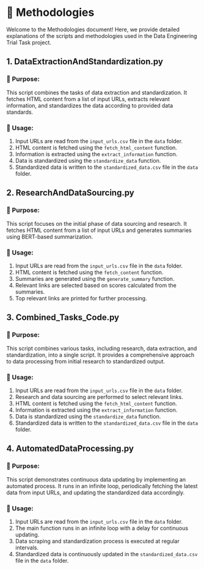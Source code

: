 # 📑 Methodologies

Welcome to the Methodologies document! Here, we provide detailed explanations of the scripts and methodologies used in the Data Engineering Trial Task project.

## 1. DataExtractionAndStandardization.py

### 🎯 Purpose:
This script combines the tasks of data extraction and standardization. It fetches HTML content from a list of input URLs, extracts relevant information, and standardizes the data according to provided data standards.

### 🚀 Usage:
1. Input URLs are read from the `input_urls.csv` file in the `data` folder.
2. HTML content is fetched using the `fetch_html_content` function.
3. Information is extracted using the `extract_information` function.
4. Data is standardized using the `standardize_data` function.
5. Standardized data is written to the `standardized_data.csv` file in the `data` folder.

## 2. ResearchAndDataSourcing.py

### 🎯 Purpose:
This script focuses on the initial phase of data sourcing and research. It fetches HTML content from a list of input URLs and generates summaries using BERT-based summarization.

### 🚀 Usage:
1. Input URLs are read from the `input_urls.csv` file in the `data` folder.
2. HTML content is fetched using the `fetch_content` function.
3. Summaries are generated using the `generate_summary` function.
4. Relevant links are selected based on scores calculated from the summaries.
5. Top relevant links are printed for further processing.

## 3. Combined_Tasks_Code.py

### 🎯 Purpose:
This script combines various tasks, including research, data extraction, and standardization, into a single script. It provides a comprehensive approach to data processing from initial research to standardized output.

### 🚀 Usage:
1. Input URLs are read from the `input_urls.csv` file in the `data` folder.
2. Research and data sourcing are performed to select relevant links.
3. HTML content is fetched using the `fetch_html_content` function.
4. Information is extracted using the `extract_information` function.
5. Data is standardized using the `standardize_data` function.
6. Standardized data is written to the `standardized_data.csv` file in the `data` folder.

## 4. AutomatedDataProcessing.py

### 🎯 Purpose:
This script demonstrates continuous data updating by implementing an automated process. It runs in an infinite loop, periodically fetching the latest data from input URLs, and updating the standardized data accordingly.

### 🚀 Usage:
1. Input URLs are read from the `input_urls.csv` file in the `data` folder.
2. The main function runs in an infinite loop with a delay for continuous updating.
3. Data scraping and standardization process is executed at regular intervals.
4. Standardized data is continuously updated in the `standardized_data.csv` file in the `data` folder.

